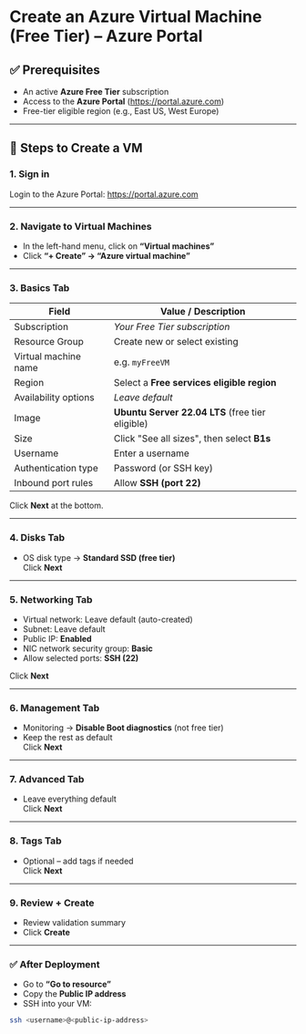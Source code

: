 # Create an Azure Virtual Machine (Free Tier) – Azure Portal

## ✅ Prerequisites
- An active **Azure Free Tier** subscription
- Access to the **Azure Portal** (https://portal.azure.com)
- Free-tier eligible region (e.g., East US, West Europe)

---

## 🚀 Steps to Create a VM

### 1. Sign in
Login to the Azure Portal: https://portal.azure.com

---

### 2. Navigate to **Virtual Machines**
- In the left-hand menu, click on **“Virtual machines”**
- Click **“+ Create” → “Azure virtual machine”**

---

### 3. **Basics** Tab
| Field               | Value / Description |
|---------------------|--------------------|
| Subscription         | *Your Free Tier subscription* |
| Resource Group       | Create new or select existing |
| Virtual machine name | e.g. `myFreeVM` |
| Region               | Select a **Free services eligible region** |
| Availability options | *Leave default* |
| Image                | **Ubuntu Server 22.04 LTS** (free tier eligible) |
| Size                 | Click "See all sizes", then select **B1s** |
| Username             | Enter a username |
| Authentication type  | Password (or SSH key) |
| Inbound port rules   | Allow **SSH (port 22)** |

Click **Next** at the bottom.

---

### 4. **Disks** Tab
- OS disk type → **Standard SSD (free tier)**  
Click **Next**

---

### 5. **Networking** Tab
- Virtual network: Leave default (auto-created)
- Subnet: Leave default
- Public IP: **Enabled**
- NIC network security group: **Basic**
- Allow selected ports: **SSH (22)**

Click **Next**

---

### 6. **Management** Tab
- Monitoring → **Disable Boot diagnostics** (not free tier)
- Keep the rest as default  
Click **Next**

---

### 7. **Advanced** Tab
- Leave everything default  
Click **Next**

---

### 8. **Tags** Tab
- Optional – add tags if needed  
Click **Next**

---

### 9. **Review + Create**
- Review validation summary  
- Click **Create**

---

### ✅ After Deployment
- Go to **“Go to resource”**
- Copy the **Public IP address**
- SSH into your VM:

```bash
ssh <username>@<public-ip-address>